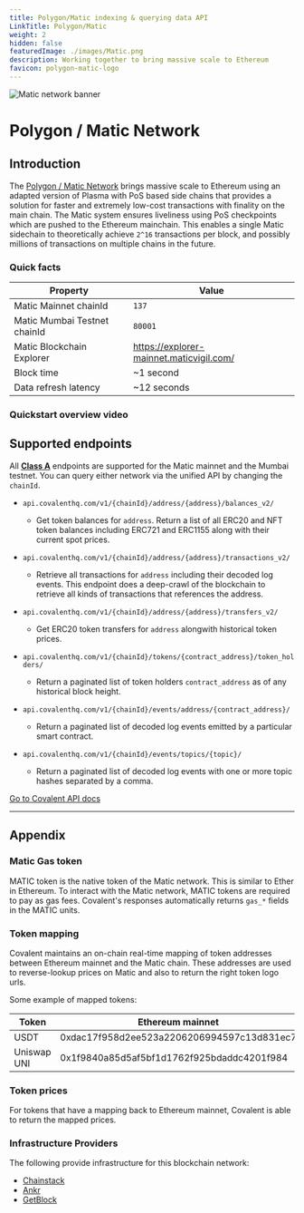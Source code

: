```yaml
---
title: Polygon/Matic indexing & querying data API
LinkTitle: Polygon/Matic
weight: 2
hidden: false
featuredImage: ./images/Matic.png
description: Working together to bring massive scale to Ethereum
favicon: polygon-matic-logo
---
```


![Matic network banner](../images/Matic.png)

# Polygon / Matic Network

## Introduction

The [Polygon / Matic Network](https://matic.network/) brings massive scale to Ethereum using an adapted version of Plasma with PoS based side chains that provides a solution for faster and extremely low-cost transactions with finality on the main chain. The Matic system ensures liveliness using PoS checkpoints which are pushed to the Ethereum mainchain. This enables a single Matic sidechain to theoretically achieve `2^16` transactions per block, and possibly millions of transactions on multiple chains in the future.



### Quick facts

<TableWrap>

|Property|Value|
|---|---|
|Matic Mainnet chainId|`137`|
|Matic Mumbai Testnet chainId|`80001`|
|Matic Blockchain Explorer|https://explorer-mainnet.maticvigil.com/|
|Block time|~1 second|
|Data refresh latency|~12 seconds|
</TableWrap>



### Quickstart overview video
<YouTube id="qhibXxKANWE"/>


## Supported endpoints

<Aside>

All [__Class A__](https://www.covalenthq.com/docs/api/#tag--Class-A) endpoints are supported for the Matic mainnet and the Mumbai testnet. You can query either network via the unified API by changing the `chainId`.

</Aside>


<Definitions>

- `api.covalenthq.com/v1/{chainId}/address/{address}/balances_v2/` 
  - Get token balances for `address`. Return a list of all ERC20 and NFT token balances including ERC721 and ERC1155 along with their current spot prices.

- `api.covalenthq.com/v1/{chainId}/address/{address}/transactions_v2/` 
  - Retrieve all transactions for `address` including their decoded log events. This endpoint does a deep-crawl of the blockchain to retrieve all kinds of transactions that references the address.

- `api.covalenthq.com/v1/{chainId}/address/{address}/transfers_v2/` 
  - Get ERC20 token transfers for `address` alongwith historical token prices.

- `api.covalenthq.com/v1/{chainId}/tokens/{contract_address}/token_holders/` 
  - Return a paginated list of token holders `contract_address` as of any historical block height.

- `api.covalenthq.com/v1/{chainId}/events/address/{contract_address}/` 
  - Return a paginated list of decoded log events emitted by a particular smart contract.

- `api.covalenthq.com/v1/{chainId}/events/topics/{topic}/` 
  - Return a paginated list of decoded log events with one or more topic hashes separated by a comma.

</Definitions>



<a target="_blank" class="Button Button-is-docs-primary" href="https://www.covalenthq.com/docs/api/">Go to Covalent API docs</a>

--- 


## Appendix


### Matic Gas token

MATIC token is the native token of the Matic network. This is similar to Ether in Ethereum. To interact with the Matic network, MATIC tokens are required to pay as gas fees. Covalent's  responses automatically returns `gas_*` fields in the MATIC units.

### Token mapping

Covalent maintains an on-chain real-time mapping of token addresses between Ethereum mainnet and the Matic chain. These addresses are used to reverse-lookup prices on Matic and also to return the right token logo urls.

Some example of mapped tokens:

|Token|Ethereum mainnet|Matic mainnet|
|---|---|---|
|USDT|0xdac17f958d2ee523a2206206994597c13d831ec7|0xc2132d05d31c914a87c6611c10748aeb04b58e8f|
|Uniswap UNI|0x1f9840a85d5af5bf1d1762f925bdaddc4201f984|0xb33eaad8d922b1083446dc23f610c2567fb5180f|


### Token prices

For tokens that have a mapping back to Ethereum mainnet, Covalent is able to return the mapped prices.

### Infrastructure Providers
The following provide infrastructure for this blockchain network:
* [Chainstack](../../service-providers/chainstack)
* [Ankr](../../service-providers/ankr)
* [GetBlock](../../service-providers/getblock)